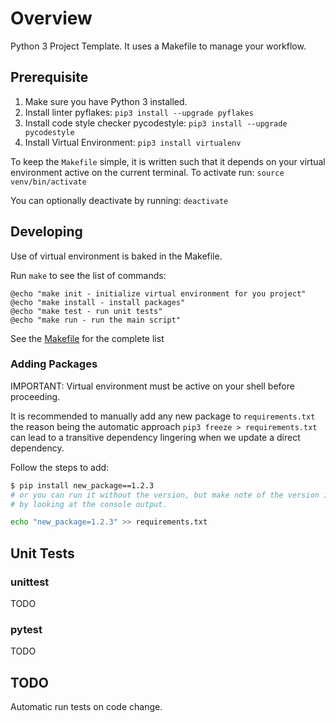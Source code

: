 # Overview

Python 3 Project Template. It uses a Makefile to manage your workflow.

## Prerequisite

1. Make sure you have Python 3 installed.
2. Install linter pyflakes: `pip3 install --upgrade pyflakes`
3. Install code style checker pycodestyle: `pip3 install --upgrade pycodestyle`
4. Install Virtual Environment: `pip3 install virtualenv`

To keep the `Makefile` simple, it is written such that it depends on your
 virtual environment active on the current terminal. To activate run:
 `source venv/bin/activate`

You can optionally deactivate by running: `deactivate`

## Developing

Use of virtual environment is baked in the Makefile.

Run `make` to see the list of commands:

```text
@echo "make init - initialize virtual environment for you project"
@echo "make install - install packages"
@echo "make test - run unit tests"
@echo "make run - run the main script"
```

See the [Makefile](./Makefile) for the complete list

### Adding Packages

IMPORTANT: Virtual environment must be active on your shell before proceeding.

It is recommended to manually add any new package to `requirements.txt` the
 reason being the automatic approach `pip3 freeze > requirements.txt` can lead
  to a transitive dependency lingering when we update a direct dependency.

Follow the steps to add:

```bash
$ pip install new_package==1.2.3
# or you can run it without the version, but make note of the version install
# by looking at the console output.

echo "new_package=1.2.3" >> requirements.txt
```

## Unit Tests

### unittest

TODO

### pytest

TODO

## TODO

Automatic run tests on code change.
